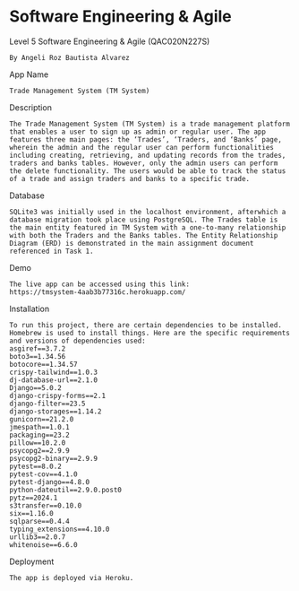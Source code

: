 # Software Engineering & Agile
Level 5 Software Engineering &amp; Agile (QAC020N227S)

    By Angeli Roz Bautista Alvarez

App Name

    Trade Management System (TM System)

Description

    The Trade Management System (TM System) is a trade management platform that enables a user to sign up as admin or regular user. The app features three main pages: the ‘Trades’, ‘Traders, and ‘Banks’ page, wherein the admin and the regular user can perform functionalities including creating, retrieving, and updating records from the trades, traders and banks tables. However, only the admin users can perform the delete functionality. The users would be able to track the status of a trade and assign traders and banks to a specific trade.

Database

    SQLite3 was initially used in the localhost environment, afterwhich a database migration took place using PostgreSQL. The Trades table is the main entity featured in TM System with a one-to-many relationship with both the Traders and the Banks tables. The Entity Relationship Diagram (ERD) is demonstrated in the main assignment document referenced in Task 1.
    

Demo

    The live app can be accessed using this link: 
    https://tmsystem-4aab3b77316c.herokuapp.com/

Installation

    To run this project, there are certain dependencies to be installed. Homebrew is used to install things. Here are the specific requirements and versions of dependencies used:
    asgiref==3.7.2
    boto3==1.34.56
    botocore==1.34.57
    crispy-tailwind==1.0.3
    dj-database-url==2.1.0
    Django==5.0.2
    django-crispy-forms==2.1
    django-filter==23.5
    django-storages==1.14.2
    gunicorn==21.2.0
    jmespath==1.0.1
    packaging==23.2
    pillow==10.2.0
    psycopg2==2.9.9
    psycopg2-binary==2.9.9
    pytest==8.0.2
    pytest-cov==4.1.0
    pytest-django==4.8.0
    python-dateutil==2.9.0.post0
    pytz==2024.1
    s3transfer==0.10.0
    six==1.16.0
    sqlparse==0.4.4
    typing_extensions==4.10.0
    urllib3==2.0.7
    whitenoise==6.6.0

Deployment
    
    The app is deployed via Heroku.
